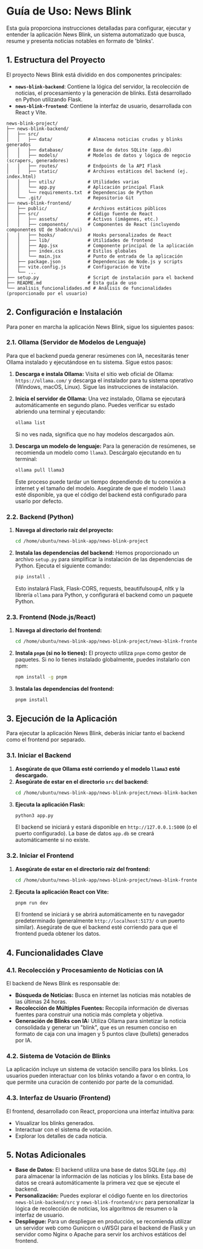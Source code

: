 # Guía de Uso: News Blink

Esta guía proporciona instrucciones detalladas para configurar, ejecutar y entender la aplicación News Blink, un sistema automatizado que busca, resume y presenta noticias notables en formato de 'blinks'.

## 1. Estructura del Proyecto

El proyecto News Blink está dividido en dos componentes principales:

-   **`news-blink-backend`**: Contiene la lógica del servidor, la recolección de noticias, el procesamiento y la generación de blinks. Está desarrollado en Python utilizando Flask.
-   **`news-blink-frontend`**: Contiene la interfaz de usuario, desarrollada con React y Vite.

```
news-blink-project/
├── news-blink-backend/
│   ├── src/
│   │   ├── data/             # Almacena noticias crudas y blinks generados
│   │   ├── database/         # Base de datos SQLite (app.db)
│   │   ├── models/           # Modelos de datos y lógica de negocio (scrapers, generadores)
│   │   ├── routes/           # Endpoints de la API Flask
│   │   ├── static/           # Archivos estáticos del backend (ej. index.html)
│   │   ├── utils/            # Utilidades varias
│   │   └── app.py            # Aplicación principal Flask
│   │   └── requirements.txt  # Dependencias de Python
│   └── .git/                 # Repositorio Git
├── news-blink-frontend/
│   ├── public/               # Archivos estáticos públicos
│   ├── src/                  # Código fuente de React
│   │   ├── assets/           # Activos (imágenes, etc.)
│   │   ├── components/       # Componentes de React (incluyendo componentes UI de Shadcn/ui)
│   │   ├── hooks/            # Hooks personalizados de React
│   │   ├── lib/              # Utilidades de frontend
│   │   ├── App.jsx           # Componente principal de la aplicación
│   │   ├── index.css         # Estilos globales
│   │   └── main.jsx          # Punto de entrada de la aplicación
│   ├── package.json          # Dependencias de Node.js y scripts
│   ├── vite.config.js        # Configuración de Vite
│   └── ...
├── setup.py                  # Script de instalación para el backend
├── README.md                 # Esta guía de uso
└── analisis_funcionalidades.md # Análisis de funcionalidades (proporcionado por el usuario)
```

## 2. Configuración e Instalación

Para poner en marcha la aplicación News Blink, sigue los siguientes pasos:

### 2.1. Ollama (Servidor de Modelos de Lenguaje)

Para que el backend pueda generar resúmenes con IA, necesitarás tener Ollama instalado y ejecutándose en tu sistema. Sigue estos pasos:

1.  **Descarga e instala Ollama:**
    Visita el sitio web oficial de Ollama: `https://ollama.com/` y descarga el instalador para tu sistema operativo (Windows, macOS, Linux). Sigue las instrucciones de instalación.

2.  **Inicia el servidor de Ollama:**
    Una vez instalado, Ollama se ejecutará automáticamente en segundo plano. Puedes verificar su estado abriendo una terminal y ejecutando:
    ```bash
    ollama list
    ```
    Si no ves nada, significa que no hay modelos descargados aún.

3.  **Descarga un modelo de lenguaje:**
    Para la generación de resúmenes, se recomienda un modelo como `llama3`. Descárgalo ejecutando en tu terminal:
    ```bash
    ollama pull llama3
    ```
    Este proceso puede tardar un tiempo dependiendo de tu conexión a internet y el tamaño del modelo. Asegúrate de que el modelo `llama3` esté disponible, ya que el código del backend está configurado para usarlo por defecto.

### 2.2. Backend (Python)

1.  **Navega al directorio raíz del proyecto:**
    ```bash
    cd /home/ubuntu/news-blink-app/news-blink-project
    ```
2.  **Instala las dependencias del backend:**
    Hemos proporcionado un archivo `setup.py` para simplificar la instalación de las dependencias de Python. Ejecuta el siguiente comando:
    ```bash
    pip install .
    ```
    Esto instalará Flask, Flask-CORS, requests, beautifulsoup4, nltk y la librería `ollama` para Python, y configurará el backend como un paquete Python.

### 2.3. Frontend (Node.js/React)

1.  **Navega al directorio del frontend:**
    ```bash
    cd /home/ubuntu/news-blink-app/news-blink-project/news-blink-frontend
    ```
2.  **Instala `pnpm` (si no lo tienes):**
    El proyecto utiliza `pnpm` como gestor de paquetes. Si no lo tienes instalado globalmente, puedes instalarlo con npm:
    ```bash
    npm install -g pnpm
    ```
3.  **Instala las dependencias del frontend:**
    ```bash
    pnpm install
    ```

## 3. Ejecución de la Aplicación

Para ejecutar la aplicación News Blink, deberás iniciar tanto el backend como el frontend por separado.

### 3.1. Iniciar el Backend

1.  **Asegúrate de que Ollama esté corriendo y el modelo `llama3` esté descargado.**
2.  **Asegúrate de estar en el directorio `src` del backend:**
    ```bash
    cd /home/ubuntu/news-blink-app/news-blink-project/news-blink-backend/src
    ```
3.  **Ejecuta la aplicación Flask:**
    ```bash
    python3 app.py
    ```
    El backend se iniciará y estará disponible en `http://127.0.0.1:5000` (o el puerto configurado). La base de datos `app.db` se creará automáticamente si no existe.

### 3.2. Iniciar el Frontend

1.  **Asegúrate de estar en el directorio raíz del frontend:**
    ```bash
    cd /home/ubuntu/news-blink-app/news-blink-project/news-blink-frontend
    ```
2.  **Ejecuta la aplicación React con Vite:**
    ```bash
    pnpm run dev
    ```
    El frontend se iniciará y se abrirá automáticamente en tu navegador predeterminado (generalmente `http://localhost:5173/` o un puerto similar). Asegúrate de que el backend esté corriendo para que el frontend pueda obtener los datos.

## 4. Funcionalidades Clave

### 4.1. Recolección y Procesamiento de Noticias con IA

El backend de News Blink es responsable de:

-   **Búsqueda de Noticias:** Busca en internet las noticias más notables de las últimas 24 horas.
-   **Recolección de Múltiples Fuentes:** Recopila información de diversas fuentes para construir una noticia más completa y objetiva.
-   **Generación de Blinks con IA:** Utiliza Ollama para sintetizar la noticia consolidada y generar un "blink", que es un resumen conciso en formato de caja con una imagen y 5 puntos clave (bullets) generados por IA.

### 4.2. Sistema de Votación de Blinks

La aplicación incluye un sistema de votación sencillo para los blinks. Los usuarios pueden interactuar con los blinks votando a favor o en contra, lo que permite una curación de contenido por parte de la comunidad.

### 4.3. Interfaz de Usuario (Frontend)

El frontend, desarrollado con React, proporciona una interfaz intuitiva para:

-   Visualizar los blinks generados.
-   Interactuar con el sistema de votación.
-   Explorar los detalles de cada noticia.

## 5. Notas Adicionales

-   **Base de Datos:** El backend utiliza una base de datos SQLite (`app.db`) para almacenar la información de las noticias y los blinks. Esta base de datos se creará automáticamente la primera vez que se ejecute el backend.
-   **Personalización:** Puedes explorar el código fuente en los directorios `news-blink-backend/src` y `news-blink-frontend/src` para personalizar la lógica de recolección de noticias, los algoritmos de resumen o la interfaz de usuario.
-   **Despliegue:** Para un despliegue en producción, se recomienda utilizar un servidor web como Gunicorn o uWSGI para el backend de Flask y un servidor como Nginx o Apache para servir los archivos estáticos del frontend.


